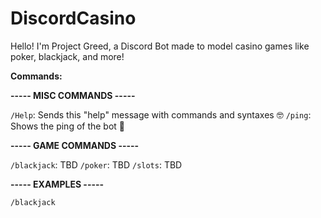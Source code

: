# DiscordCasino
Hello! I'm Project Greed, a Discord Bot made to model casino games like poker, blackjack, and more!

<b>Commands:</b>

<b>----- MISC COMMANDS -----</b>

`/Help`: Sends this "help" message with commands and syntaxes 🤓
`/ping`: Shows the ping of the bot 🏓

<b>----- GAME COMMANDS -----</b>

`/blackjack`: TBD
`/poker`: TBD
`/slots`: TBD

<b>----- EXAMPLES -----</b>  

`/blackjack`
